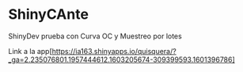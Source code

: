 # ShinyCAnte
ShinyDev prueba con Curva OC y Muestreo por lotes

Link a la app[https://ia163.shinyapps.io/quisquera/?_ga=2.235076801.1957444612.1603205674-309399593.1601396786]
